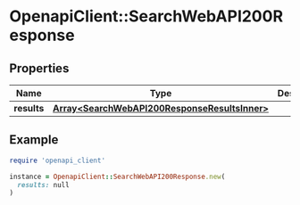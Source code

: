 # OpenapiClient::SearchWebAPI200Response

## Properties

| Name | Type | Description | Notes |
| ---- | ---- | ----------- | ----- |
| **results** | [**Array&lt;SearchWebAPI200ResponseResultsInner&gt;**](SearchWebAPI200ResponseResultsInner.md) |  | [optional] |

## Example

```ruby
require 'openapi_client'

instance = OpenapiClient::SearchWebAPI200Response.new(
  results: null
)
```

